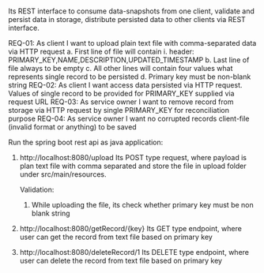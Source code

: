 # 

Its REST interface to consume data-snapshots from one client, validate and
persist data in storage, distribute persisted data to other clients via REST interface.

REQ-01: As client I want to upload plain text file with comma-separated data via HTTP
request
a. First line of file will contain
i. header: PRIMARY_KEY,NAME,DESCRIPTION,UPDATED_TIMESTAMP
b. Last line of file always to be empty
c. All other lines will contain four values what represents single record to be persisted
d. Primary key must be non-blank string
REQ-02: As client I want access data persisted via HTTP request. Values of single record to be
provided for PRIMARY_KEY supplied via request URL
REQ-03: As service owner I want to remove record from storage via HTTP request by single
PRIMARY_KEY for reconciliation purpose
REQ-04: As service owner I want no corrupted records client-file (invalid format or anything)
to be saved


Run the spring boot rest api as java application:
1) http://localhost:8080/upload
   Its POST type request, where payload is plan text file with comma separated and store the file 
   in upload folder under src/main/resources. 
   
   Validation: 
   1) While uploading the file, its check whether primary key must be non blank string
2) http://localhost:8080/getRecord/{key} 
   Its GET type endpoint, where user can get the record from text file based on primary key 
   
3) http://localhost:8080/deleteRecord/1
   Its DELETE type endpoint, where user can delete the record from text file based on primary key 


